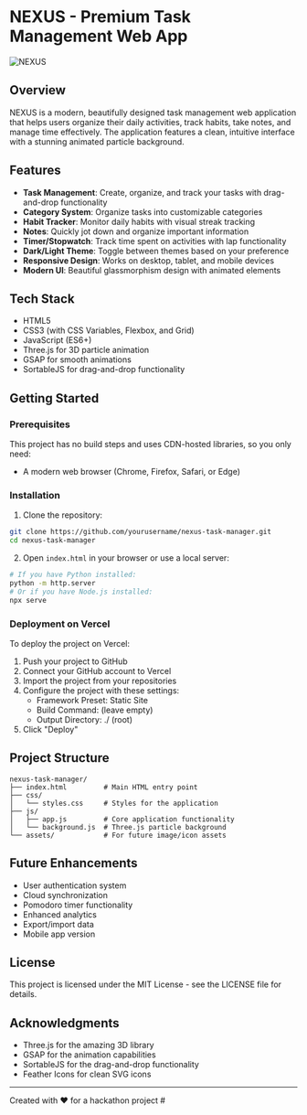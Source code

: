 # NEXUS - Premium Task Management Web App

![NEXUS](https://i.imgur.com/yHi9Dgj.png)

## Overview

NEXUS is a modern, beautifully designed task management web application that helps users organize their daily activities, track habits, take notes, and manage time effectively. The application features a clean, intuitive interface with a stunning animated particle background.

## Features

- **Task Management**: Create, organize, and track your tasks with drag-and-drop functionality
- **Category System**: Organize tasks into customizable categories
- **Habit Tracker**: Monitor daily habits with visual streak tracking
- **Notes**: Quickly jot down and organize important information
- **Timer/Stopwatch**: Track time spent on activities with lap functionality
- **Dark/Light Theme**: Toggle between themes based on your preference
- **Responsive Design**: Works on desktop, tablet, and mobile devices
- **Modern UI**: Beautiful glassmorphism design with animated elements

## Tech Stack

- HTML5
- CSS3 (with CSS Variables, Flexbox, and Grid)
- JavaScript (ES6+)
- Three.js for 3D particle animation
- GSAP for smooth animations
- SortableJS for drag-and-drop functionality

## Getting Started

### Prerequisites

This project has no build steps and uses CDN-hosted libraries, so you only need:

- A modern web browser (Chrome, Firefox, Safari, or Edge)

### Installation

1. Clone the repository:
```bash
git clone https://github.com/yourusername/nexus-task-manager.git
cd nexus-task-manager
```

2. Open `index.html` in your browser or use a local server:
```bash
# If you have Python installed:
python -m http.server
# Or if you have Node.js installed:
npx serve
```

### Deployment on Vercel

To deploy the project on Vercel:

1. Push your project to GitHub
2. Connect your GitHub account to Vercel
3. Import the project from your repositories
4. Configure the project with these settings:
   - Framework Preset: Static Site
   - Build Command: (leave empty)
   - Output Directory: ./ (root)
5. Click "Deploy"

## Project Structure

```
nexus-task-manager/
├── index.html         # Main HTML entry point
├── css/
│   └── styles.css     # Styles for the application
├── js/
│   ├── app.js         # Core application functionality
│   └── background.js  # Three.js particle background
└── assets/            # For future image/icon assets
```

## Future Enhancements

- User authentication system
- Cloud synchronization
- Pomodoro timer functionality
- Enhanced analytics
- Export/import data
- Mobile app version

## License

This project is licensed under the MIT License - see the LICENSE file for details.

## Acknowledgments

- Three.js for the amazing 3D library
- GSAP for the animation capabilities
- SortableJS for the drag-and-drop functionality
- Feather Icons for clean SVG icons

---

Created with ❤️ for a hackathon project #
